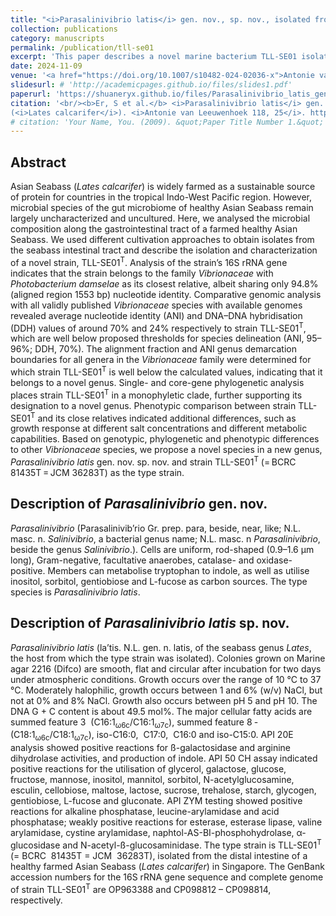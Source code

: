 ```yaml
---
title: "<i>Parasalinivibrio latis</i> gen. nov., sp. nov., isolated from the distal gut of healthy farmed Asian Seabass (<i>Lates calcarifer</i>)"
collection: publications
category: manuscripts
permalink: /publication/tll-se01
excerpt: 'This paper describes a novel marine bacterium TLL-SE01 isolated from the instestinal contents of a healthy farmed Asian Seabass. A comphrehensive polyphasic taxonomic analysis of this strain places it in a novel genus <i>Parasalinivibrio</i> within the family Vibrionaceae. In addition, we re-evaluated the AAI genus demarcation boundary for genomes within Vibrionaceae.'
date: 2024-11-09
venue: '<a href="https://doi.org/10.1007/s10482-024-02036-x">Antonie van Leeuwenhoek</a>'
slidesurl: # 'http://academicpages.github.io/files/slides1.pdf'
paperurl: 'https://shuaneryx.github.io/files/Parasalinivibrio_latis_gen_nov_sp_nov_isolated_fro.pdf'
citation: '<br/><b>Er, S et al.</b> <i>Parasalinivibrio latis</i> gen. nov., sp. nov., isolated from the distal gut of healthy farmed Asian Seabass
(<i>Lates calcarifer</i>). <i>Antonie van Leeuwenhoek 118, 25</i>. https://doi.org/10.1007/s10482-024-02036-x'
# citation: 'Your Name, You. (2009). &quot;Paper Title Number 1.&quot; <i>Journal 1</i>. 1(1).'
---
```


Abstract
---
Asian Seabass (*Lates calcarifer*) is widely farmed as a sustainable source of protein for countries in the tropical Indo-West Pacific region. However, microbial species of the gut microbiome of healthy Asian Seabass remain largely uncharacterized and uncultured. Here, we analysed the microbial composition along the gastrointestinal tract of a farmed healthy Asian Seabass. We used different cultivation approaches to obtain isolates from the seabass intestinal tract and describe the isolation and characterization of a novel strain, TLL-SE01<sup>T</sup>. Analysis of the strain’s 16S rRNA gene indicates that the strain belongs to the family *Vibrionaceae* with *Photobacterium damselae* as its closest relative, albeit sharing only 94.8% (aligned region 1553 bp) nucleotide identity. Comparative genomic analysis with all validly published *Vibrionaceae* species with available genomes revealed average nucleotide identity (ANI) and DNA–DNA hybridisation (DDH) values of around 70% and 24% respectively to strain TLL-SE01<sup>T</sup>, which are well below proposed thresholds for species delineation (ANI, 95–96%; DDH, 70%). The alignment fraction and ANI genus demarcation boundaries for all genera in the *Vibrionaceae* family were determined for which strain TLL-SE01<sup>T</sup> is well below the calculated values, indicating that it belongs to a novel genus. Single- and core-gene phylogenetic analysis places strain TLL-SE01<sup>T</sup> in a monophyletic clade, further supporting its designation to a novel genus. Phenotypic comparison between strain TLL-SE01<sup>T</sup> and its close relatives indicated additional differences, such as growth response at different salt concentrations and different metabolic capabilities. Based on genotypic, phylogenetic and phenotypic differences to other *Vibrionaceae* species, we propose a novel species in a new genus, *Parasalinivibrio latis* gen. nov. sp. nov. and strain TLL-SE01<sup>T</sup> (= BCRC 81435T = JCM 36283T) as the type strain.

Description of *Parasalinivibrio* gen. nov.
---
*Parasalinivibrio* (Parasalinivib’rio Gr. prep. para, beside, near, like; N.L. masc. n. *Salinivibrio*, a bacterial genus name; N.L. masc. n *Parasalinivibrio*, beside the genus *Salinivibrio*.). Cells are uniform, rod-shaped (0.9–1.6 µm long), Gram-negative, facultative anaerobes, catalase- and oxidase-positive. Members can metabolise tryptophan to indole, as well as utilise inositol, sorbitol, gentiobiose and L-fucose as carbon sources. The type species is *Parasalinivibrio latis*.

Description of *Parasalinivibrio latis* sp. nov.
---
*Parasalinivibrio latis* (la’tis. N.L. gen. n. latis, of the seabass genus *Lates*, the host from which the type strain was isolated). Colonies grown on Marine agar 2216 (Difco) are smooth, flat and circular after incubation for two days under atmospheric conditions. Growth occurs over the range of 10 °C to 37 °C. Moderately halophilic, growth occurs between 1 and 6% (w/v) NaCl, but not at 0% and 8% NaCl. Growth also occurs between pH 5 and pH 10. The DNA G + C content is about 49.5 mol%. The major cellular fatty acids are summed feature 3 ­ (C16:1<sub>ω6c</sub>/C16:1<sub>ω7c</sub>), summed feature 8 ­ (C18:1<sub>ω6c</sub>/C18:1<sub>ω7c</sub>), iso-C16:0, ­ C17:0, ­ C16:0 and iso-C15:0. API 20E analysis showed positive reactions for ß-galactosidase and arginine dihydrolase activities, and production of indole. API 50 CH assay indicated positive reactions for the utilisation of glycerol, galactose, glucose, fructose, mannose, inositol, mannitol, sorbitol, N-acetylglucosamine, esculin, cellobiose, maltose, lactose, sucrose, trehalose, starch, glycogen, gentiobiose, L-fucose and gluconate. API ZYM testing showed positive reactions for alkaline phosphatase, leucine-arylamidase and acid phosphatase; weakly positive reactions for esterase, esterase lipase, valine arylamidase, cystine arylamidase, naphtol-AS-BI-phosphohydrolase, α-glucosidase and N-acetyl-ß-glucosaminidase. The type strain is TLL-SE01<sup>T</sup> (= BCRC ­ 81435T = JCM ­ 36283T), isolated from the distal intestine of a healthy farmed Asian Seabass (*Lates calcarifer*) in Singapore. The GenBank accession numbers for the 16S rRNA gene sequence and complete genome of strain TLL-SE01<sup>T</sup> are OP963388 and CP098812 – CP098814, respectively.